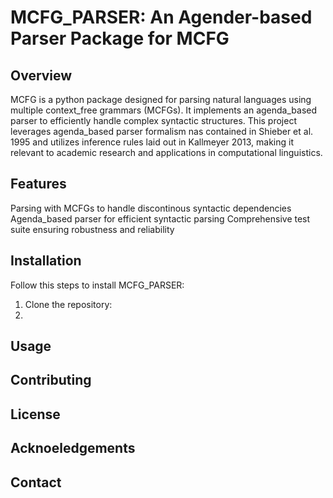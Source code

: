 
# MCFG_PARSER: An Agender-based Parser Package for MCFG

## Overview
MCFG is a python package designed for parsing natural languages using multiple context_free grammars (MCFGs). It implements an agenda_based parser to efficiently handle complex syntactic structures. This project leverages agenda_based parser formalism nas contained in Shieber et al. 1995 and utilizes inference rules laid out in Kallmeyer 2013, making it relevant to academic research and applications in computational linguistics.

## Features
Parsing with MCFGs to handle discontinous syntactic dependencies
Agenda_based parser for efficient syntactic parsing
Comprehensive test suite ensuring robustness and reliability

## Installation
Follow this steps to install MCFG_PARSER:

1. Clone the repository:
2. 

## Usage

## Contributing

## License

## Acknoeledgements

## Contact